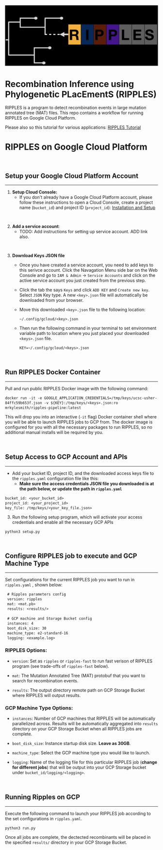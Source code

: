 ![Ripples](images/ripples_logo.png)

# **Recombination Inference using Phylogenetic PLacEmentS** (RIPPLES)

RIPPLES is a program to detect recombination events in large mutation annotated tree (MAT) files.  This repo contains a workflow for running RIPPLES on Google Cloud Platform.

Please also so this tutorial for various applications: [RIPPLES Tutorial](https://usher-wiki.readthedocs.io/en/latest/ripples.html)

# RIPPLES on Google Cloud Platform

<br>

## Setup your Google Cloud Platform Account
___

1. **Setup Cloud Console:**
	- If you don't already have a Google Cloud Platform account, please follow these instructions to open a Cloud Console, create a project name (`bucket_id`) and project ID (`project_id`):
       	[Installation and Setup](https://cloud.google.com/deployment-manager/docs/step-by-step-guide/installation-and-setup)

<br>

2. **Add a service account**:
	- TODO: Add instructions for setting up service account.  ADD link also.

<br>

3. **Download Keys JSON file**
	- Once you have created a service account, you need to add keys to this serivce account.
	Click the Navagation Menu side bar on the Web Console and go to `IAM & Admin` -> `Service Accounts` and click on the active service account you just created from the previous step.

	- Click the tab the says `Keys` and click `ADD KEY` and `Create new key`.  Select `JSON` Key type.  A new `<key>.json` file will automatically be downloaded from your browser.

	- Move this downloaded `<key>.json` file to the following location:

		```
		~/.config/gcloud/<key>.json
		```

	-  Then run the following command in your terminal to set environment variable path to location where you just placed your downloaded `<keys>.json` file.

		```
		KEY=~/.config/gcloud/<keys>.json
		```

<br>


## Run RIPPLES Docker Container
___

Pull and run public RIPPLES Docker image with the following command:
```
docker run -it -e GOOGLE_APPLICATION_CREDENTIALS=/tmp/keys/ucsc-usher-84ffc59b653f.json -v ${KEY}:/tmp/keys/<keys>.json:ro mrkylesmith/ripples-pipeline:latest
```

This will drop you into an interactive (`-it` flag) Docker container shell where you will be able to launch RIPPLES jobs to GCP from. The docker image is configured for you with all the necessary packages to run RIPPLES, so no additional manual installs will be required by you.

<br>


## Setup Access to GCP Account and APIs
___

- Add your bucket ID, project ID, and the downloaded access keys file to the `ripples.yaml` configuration file like this: 
	- **Make sure the access credentials JSON file you downloaded is at the path below, or update the path in `ripples.yaml`**
```
bucket_id: <your_bucket_id> 
project_id: <your_project_id> 
key_file: /tmp/keys/<your_key_file.json>
```

3. Run the following setup program, which will activate your access credentials and enable all the necessary GCP APIs
```
python3 setup.py
```

<br>

## Configure RIPPLES job to execute and GCP Machine Type
___

Set configurations for the current RIPPLES job you want to run in `ripples.yaml` , shown below:
```
 # Ripples parameters config
 version: ripples
 mat: <mat.pb>
 results: <results/>
 
 # GCP machine and Storage Bucket config
 instances: 4
 boot_disk_size: 30
 machine_type: e2-standard-16
 logging: <example.log>

```
### RIPPLES Options:
- `version`: Set as `ripples` or `ripples-fast` to run fast verison of RIPPLES program (see trade-offs of `ripples-fast` below).

- `mat`: The Mutation Annotated Tree (MAT) protobuf that you want to search for recombination events. 

- `results`: The output directory remote path on GCP Storage Bucket where RIPPLES will output results. 

### GCP Machine Type Options:
- `instances`: Number of GCP machines that RIPPLES will be automatically parallelized across.  Results will be automatically aggregated into `results` directory on your GCP Storage Bucket when all RIPPLES jobs are complete.

- `boot_disk_size`: Instance startup disk size. **Leave as 30GB**.

- `machine_type`: Select the GCP machine type you would like to launch.  

- `logging`: Name of the logging file for this particular RIPPLES job (**change for different jobs**) that will be output into your GCP Storage bucket under `bucket_id/logging/<logging>`.

<br>

## Running Ripples on GCP
___

Execute the following command to launch your RIPPLES job according to the set configurations in `ripples.yaml`.
```
python3 run.py
```
Once all jobs are complete, the dectected recombinants will be placed in the specified `results/` directory in your GCP Storage Bucket.





